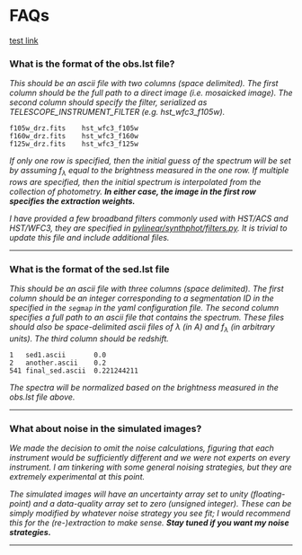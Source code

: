# FAQs
[test link](#what-is-the-format-of-the-sed.lst-file)

### What is the format of the obs.lst file? 
*This should be an ascii file with two columns (space delimited).  The first column should be the full path to a direct image (i.e. mosaicked image).  The second column should specify the filter, serialized as TELESCOPE\_INSTRUMENT\_FILTER (e.g. hst\_wfc3\_f105w).*

```
f105w_drz.fits    hst_wfc3_f105w
f160w_drz.fits    hst_wfc3_f160w
f125w_drz.fits    hst_wfc3_f125w
```
*If only one row is specified, then the initial guess of the spectrum will be set by assuming f<sub>&lambda;</sub> equal to the brightness measured in the one row.  If multiple rows are specified, then the initial spectrum is interpolated from the collection of photometry.  __In either case, the image in the first row specifies the extraction weights.__*

*I have provided a few broadband filters commonly used with HST/ACS and HST/WFC3, they are specified in [pylinear/synthphot/filters.py](https://github.com/Russell-Ryan/pyLINEAR/blob/master/pylinear/synthphot/filters.py "filters.py").  It is trivial to update this file and include additional files.*

---


### What is the format of the sed.lst file

*This should be an ascii file with three columns (space delimited).  The first column should be an integer corresponding to a segmentation ID in the specified in the ```segmap``` in the yaml configuration file.  The second column specifies a full path to an ascii file  that contains the spectrum.  These files should also be space-delimited ascii files of &lambda; (in A) and f<sub>&lambda;</sub> (in arbitrary units).  The third column should be redshift.*

```
1   sed1.ascii       0.0
2   another.ascii    0.2
541 final_sed.ascii  0.221244211
```
*The spectra will be normalized based on the brightness measured in the obs.lst file above.*

---

### What about noise in the simulated images?

*We made the decision to omit the noise calculations, figuring that each instrument would be sufficiently different and we were not experts on every instrument.  I am tinkering with some general noising strategies, but they are extremely experimental at this point.*

*The simulated images will have an uncertainty array set to unity (floating-point) and a data-quality array set to zero (unsigned integer).  These can be simply modified by whatever noise strategy you see fit; I would recommend this for the (re-)extraction to make sense. __Stay tuned if you want my noise strategies.__*

---



